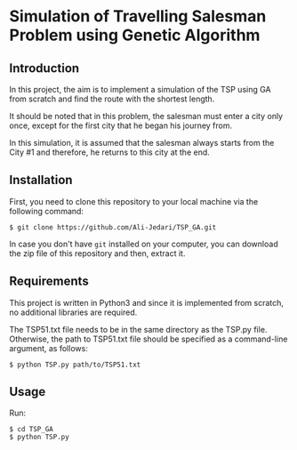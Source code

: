 # Simulation of Travelling Salesman Problem using Genetic Algorithm
## Introduction
In this project, the aim is to implement a simulation of the TSP using GA from scratch and find the route with the shortest length.

It should be noted that in this problem, the salesman must enter a city only once, except for the first city that he began his journey from.

In this simulation, it is assumed that the salesman always starts from the City #1 and therefore, he returns to this city at the end.
## Installation
First, you need to clone this repository to your local machine via the following command:
```shell
$ git clone https://github.com/Ali-Jedari/TSP_GA.git
```
In case you don't have `git` installed on your computer, you can download the zip file of this repository and then, extract it.
## Requirements
This project is written in Python3 and since it is implemented from scratch, no additional libraries are required.

The TSP51.txt file needs to be in the same directory as the TSP.py file. Otherwise, the path to TSP51.txt file should be specified as a command-line argument, as follows:
```shell
$ python TSP.py path/to/TSP51.txt
```

## Usage
Run:
```shell
$ cd TSP_GA
$ python TSP.py
```